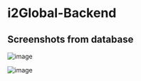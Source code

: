 # i2Global-Backend
## Screenshots from database 
![image](https://github.com/user-attachments/assets/6131b858-84cd-43c8-b274-41a42024984c)

![image](https://github.com/user-attachments/assets/894f13e6-8a47-4768-9a20-418a464ac84f)

